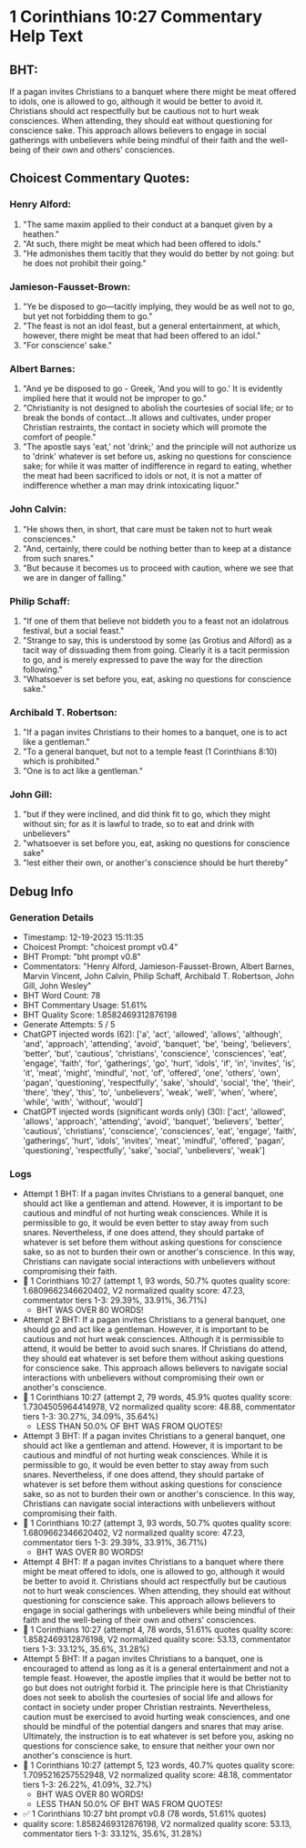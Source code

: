 # 1 Corinthians 10:27 Commentary Help Text

## BHT:
If a pagan invites Christians to a banquet where there might be meat offered to idols, one is allowed to go, although it would be better to avoid it. Christians should act respectfully but be cautious not to hurt weak consciences. When attending, they should eat without questioning for conscience sake. This approach allows believers to engage in social gatherings with unbelievers while being mindful of their faith and the well-being of their own and others' consciences.

## Choicest Commentary Quotes:
### Henry Alford:
1. "The same maxim applied to their conduct at a banquet given by a heathen."
2. "At such, there might be meat which had been offered to idols."
3. "He admonishes them tacitly that they would do better by not going: but he does not prohibit their going."

### Jamieson-Fausset-Brown:
1. "Ye be disposed to go—tacitly implying, they would be as well not to go, but yet not forbidding them to go." 
2. "The feast is not an idol feast, but a general entertainment, at which, however, there might be meat that had been offered to an idol." 
3. "For conscience' sake."

### Albert Barnes:
1. "And ye be disposed to go - Greek, 'And you will to go.' It is evidently implied here that it would not be improper to go."
2. "Christianity is not designed to abolish the courtesies of social life; or to break the bonds of contact...It allows and cultivates, under proper Christian restraints, the contact in society which will promote the comfort of people."
3. "The apostle says 'eat,' not 'drink;' and the principle will not authorize us to 'drink' whatever is set before us, asking no questions for conscience sake; for while it was matter of indifference in regard to eating, whether the meat had been sacrificed to idols or not, it is not a matter of indifference whether a man may drink intoxicating liquor."

### John Calvin:
1. "He shows then, in short, that care must be taken not to hurt weak consciences."
2. "And, certainly, there could be nothing better than to keep at a distance from such snares."
3. "But because it becomes us to proceed with caution, where we see that we are in danger of falling."

### Philip Schaff:
1. "If one of them that believe not biddeth you to a feast not an idolatrous festival, but a social feast." 
2. "Strange to say, this is understood by some (as Grotius and Alford) as a tacit way of dissuading them from going. Clearly it is a tacit permission to go, and is merely expressed to pave the way for the direction following."
3. "Whatsoever is set before you, eat, asking no questions for conscience sake."

### Archibald T. Robertson:
1. "If a pagan invites Christians to their homes to a banquet, one is to act like a gentleman."
2. "To a general banquet, but not to a temple feast (1 Corinthians 8:10) which is prohibited."
3. "One is to act like a gentleman."

### John Gill:
1. "but if they were inclined, and did think fit to go, which they might without sin; for as it is lawful to trade, so to eat and drink with unbelievers"
2. "whatsoever is set before you, eat, asking no questions for conscience sake"
3. "lest either their own, or another's conscience should be hurt thereby"


## Debug Info
### Generation Details
- Timestamp: 12-19-2023 15:11:35
- Choicest Prompt: "choicest prompt v0.4"
- BHT Prompt: "bht prompt v0.8"
- Commentators: "Henry Alford, Jamieson-Fausset-Brown, Albert Barnes, Marvin Vincent, John Calvin, Philip Schaff, Archibald T. Robertson, John Gill, John Wesley"
- BHT Word Count: 78
- BHT Commentary Usage: 51.61%
- BHT Quality Score: 1.8582469312876198
- Generate Attempts: 5 / 5
- ChatGPT injected words (62):
	['a', 'act', 'allowed', 'allows', 'although', 'and', 'approach', 'attending', 'avoid', 'banquet', 'be', 'being', 'believers', 'better', 'but', 'cautious', 'christians', 'conscience', 'consciences', 'eat', 'engage', 'faith', 'for', 'gatherings', 'go', 'hurt', 'idols', 'if', 'in', 'invites', 'is', 'it', 'meat', 'might', 'mindful', 'not', 'of', 'offered', 'one', 'others', 'own', 'pagan', 'questioning', 'respectfully', 'sake', 'should', 'social', 'the', 'their', 'there', 'they', 'this', 'to', 'unbelievers', 'weak', 'well', 'when', 'where', 'while', 'with', 'without', 'would']
- ChatGPT injected words (significant words only) (30):
	['act', 'allowed', 'allows', 'approach', 'attending', 'avoid', 'banquet', 'believers', 'better', 'cautious', 'christians', 'conscience', 'consciences', 'eat', 'engage', 'faith', 'gatherings', 'hurt', 'idols', 'invites', 'meat', 'mindful', 'offered', 'pagan', 'questioning', 'respectfully', 'sake', 'social', 'unbelievers', 'weak']

### Logs
- Attempt 1 BHT: If a pagan invites Christians to a general banquet, one should act like a gentleman and attend. However, it is important to be cautious and mindful of not hurting weak consciences. While it is permissible to go, it would be even better to stay away from such snares. Nevertheless, if one does attend, they should partake of whatever is set before them without asking questions for conscience sake, so as not to burden their own or another's conscience. In this way, Christians can navigate social interactions with unbelievers without compromising their faith.
- 🔄 1 Corinthians 10:27 (attempt 1, 93 words, 50.7% quotes quality score: 1.6809662346620402, V2 normalized quality score: 47.23, commentator tiers 1-3: 29.39%, 33.91%, 36.71%) 
	- BHT WAS OVER 80 WORDS!
- Attempt 2 BHT: If a pagan invites Christians to a general banquet, one should go and act like a gentleman. However, it is important to be cautious and not hurt weak consciences. Although it is permissible to attend, it would be better to avoid such snares. If Christians do attend, they should eat whatever is set before them without asking questions for conscience sake. This approach allows believers to navigate social interactions with unbelievers without compromising their own or another's conscience.
- 🔄 1 Corinthians 10:27 (attempt 2, 79 words, 45.9% quotes quality score: 1.7304505964414978, V2 normalized quality score: 48.88, commentator tiers 1-3: 30.27%, 34.09%, 35.64%) 
	- LESS THAN 50.0% OF BHT WAS FROM QUOTES!
- Attempt 3 BHT: If a pagan invites Christians to a general banquet, one should act like a gentleman and attend. However, it is important to be cautious and mindful of not hurting weak consciences. While it is permissible to go, it would be even better to stay away from such snares. Nevertheless, if one does attend, they should partake of whatever is set before them without asking questions for conscience sake, so as not to burden their own or another's conscience. In this way, Christians can navigate social interactions with unbelievers without compromising their faith.
- 🔄 1 Corinthians 10:27 (attempt 3, 93 words, 50.7% quotes quality score: 1.6809662346620402, V2 normalized quality score: 47.23, commentator tiers 1-3: 29.39%, 33.91%, 36.71%) 
	- BHT WAS OVER 80 WORDS!
- Attempt 4 BHT: If a pagan invites Christians to a banquet where there might be meat offered to idols, one is allowed to go, although it would be better to avoid it. Christians should act respectfully but be cautious not to hurt weak consciences. When attending, they should eat without questioning for conscience sake. This approach allows believers to engage in social gatherings with unbelievers while being mindful of their faith and the well-being of their own and others' consciences.
- 🔄 1 Corinthians 10:27 (attempt 4, 78 words, 51.61% quotes quality score: 1.8582469312876198, V2 normalized quality score: 53.13, commentator tiers 1-3: 33.12%, 35.6%, 31.28%)
- Attempt 5 BHT: If a pagan invites Christians to a banquet, one is encouraged to attend as long as it is a general entertainment and not a temple feast. However, the apostle implies that it would be better not to go but does not outright forbid it. The principle here is that Christianity does not seek to abolish the courtesies of social life and allows for contact in society under proper Christian restraints. Nevertheless, caution must be exercised to avoid hurting weak consciences, and one should be mindful of the potential dangers and snares that may arise. Ultimately, the instruction is to eat whatever is set before you, asking no questions for conscience sake, to ensure that neither your own nor another's conscience is hurt.
- 🔄 1 Corinthians 10:27 (attempt 5, 123 words, 40.7% quotes quality score: 1.7095216257552948, V2 normalized quality score: 48.18, commentator tiers 1-3: 26.22%, 41.09%, 32.7%) 
	- BHT WAS OVER 80 WORDS! 
	- LESS THAN 50.0% OF BHT WAS FROM QUOTES!
- ✅ 1 Corinthians 10:27 bht prompt v0.8 (78 words, 51.61% quotes)
- quality score: 1.8582469312876198, V2 normalized quality score: 53.13, commentator tiers 1-3: 33.12%, 35.6%, 31.28%)